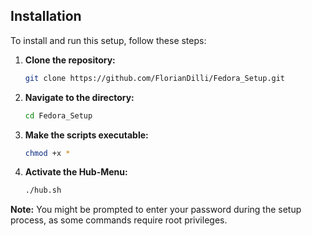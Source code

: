 ## Installation

To install and run this setup, follow these steps:

1. **Clone the repository:**

    ```bash
    git clone https://github.com/FlorianDilli/Fedora_Setup.git
    ```

2. **Navigate to the directory:**

    ```bash
    cd Fedora_Setup
    ```

3. **Make the scripts executable:**

    ```bash
    chmod +x *
    ```

4. **Activate the Hub-Menu:**

    ```bash
    ./hub.sh
    ```

**Note:** You might be prompted to enter your password during the setup process, as some commands require root privileges.
